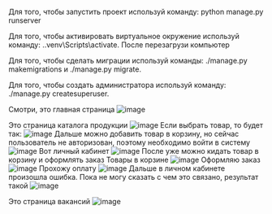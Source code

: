 Для того, чтобы запустить проект используй команду: python manage.py runserver

Для того, чтобы активировать виртуальное окружение используй команду: .\.venv\Scripts\activate. После перезагрузи компьютер

Для того, чтобы сделать миграции используй команды: ./manage.py makemigrations и ./manage.py migrate.

Для того, чтобы создать администратора используй команду: ./manage.py createsuperuser.

Смотри, это главная страница
![image](https://github.com/user-attachments/assets/58c585c0-bf2b-41ff-9948-eaf7f7ac60bf)

Это страница каталога продукции
![image](https://github.com/user-attachments/assets/c4eb70d4-63bf-4942-a885-8baa91064701)
Если выбрать товар, то будет так:
![image](https://github.com/user-attachments/assets/2ee0ec9a-a23e-47d9-b156-3e18bc44447d)
Дальше можно добавить товар в корзину, но сейчас пользователь не авторизован, поэтому необходимо войти в систему
![image](https://github.com/user-attachments/assets/b930239a-4383-40a7-903d-07f5a97e9fb2)
Вот личный кабинет
![image](https://github.com/user-attachments/assets/b72e7c99-0c28-46ae-87f6-8111cad0b565)
После уже можно кидать товар в корзину и оформлять заказ
Товары в корзине
![image](https://github.com/user-attachments/assets/3b6fe835-ae88-415f-9630-0c67efa94ced)
Оформляю заказ
![image](https://github.com/user-attachments/assets/92bb6d34-3c8b-4c11-abb6-d08d9f8c89d7)
Прохожу оплату
![image](https://github.com/user-attachments/assets/148f8d79-7fa9-4a85-8b1f-05f3928b568f)
Дальше в личном кабинете произошла ошибка. Пока не могу сказать с чем это связано, результат такой
![image](https://github.com/user-attachments/assets/bf674af5-3bc4-4978-be7a-ce95687a350e)

Это страница вакансий
![image](https://github.com/user-attachments/assets/d89fee1b-2f5a-4e14-bca6-fd38be1baa85)
